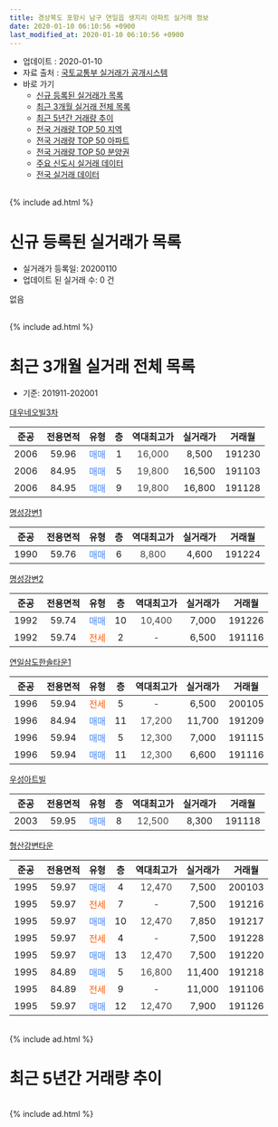 ```yaml
---
title: 경상북도 포항시 남구 연일읍 생지리 아파트 실거래 정보
date: 2020-01-10 06:10:56 +0900
last_modified_at: 2020-01-10 06:10:56 +0900
---
```


* 업데이트 : 2020-01-10
* 자료 출처 : [국토교통부 실거래가 공개시스템](http://rt.molit.go.kr)
* 바로 가기
    * [신규 등록된 실거래가 목록](#신규-등록된-실거래가-목록)
    * [최근 3개월 실거래 전체 목록](#최근-3개월-실거래-전체-목록)
    * [최근 5년간 거래량 추이](#최근-5년간-거래량-추이)
    * [전국 거래량 TOP 50 지역](https://inasie.github.io/apt-trade-info/최근-3개월-전국에서-가장-거래가-많이-발생한-지역)
    * [전국 거래량 TOP 50 아파트](https://inasie.github.io/apt-trade-info/최근-3개월-전국에서-가장-거래가-많이-발생한-아파트)
    * [전국 거래량 TOP 50 분양권](https://inasie.github.io/apt-trade-info/최근-3개월-전국에서-가장-거래가-많이-발생한-분양권)
    * [주요 신도시 실거래 데이터](https://inasie.github.io/apt-trade-info/주요-신도시)
    * [전국 실거래 데이터](https://inasie.github.io/apt-trade-info/전국)
<br>
{% include ad.html %}
<br>

# 신규 등록된 실거래가 목록
* 실거래가 등록일: 20200110
* 업데이트 된 실거래 수: 0 건

없음

<br>
{% include ad.html %}
<br>

# 최근 3개월 실거래 전체 목록
* 기준: 201911-202001


[대우네오빌3차](https://search.naver.com/search.naver?query=%EA%B2%BD%EC%83%81%EB%B6%81%EB%8F%84+%ED%8F%AC%ED%95%AD%EC%8B%9C+%EB%82%A8%EA%B5%AC+%EC%97%B0%EC%9D%BC%EC%9D%8D+%EC%83%9D%EC%A7%80%EB%A6%AC+%EB%8C%80%EC%9A%B0%EB%84%A4%EC%98%A4%EB%B9%8C3%EC%B0%A8)

|준공|전용면적|유형|층|역대최고가|실거래가|거래월|
|:---:|:---:|:---:|:---:|:---:|:---:|:---:|
|2006|59.96|<span style="color:#4285f3">매매</span>|1|<span style="color:#444444">16,000</span>|8,500|191230|
|2006|84.95|<span style="color:#4285f3">매매</span>|5|<span style="color:#444444">19,800</span>|16,500|191103|
|2006|84.95|<span style="color:#4285f3">매매</span>|9|<span style="color:#444444">19,800</span>|16,800|191128|

[명성강변1](https://search.naver.com/search.naver?query=%EA%B2%BD%EC%83%81%EB%B6%81%EB%8F%84+%ED%8F%AC%ED%95%AD%EC%8B%9C+%EB%82%A8%EA%B5%AC+%EC%97%B0%EC%9D%BC%EC%9D%8D+%EC%83%9D%EC%A7%80%EB%A6%AC+%EB%AA%85%EC%84%B1%EA%B0%95%EB%B3%801)

|준공|전용면적|유형|층|역대최고가|실거래가|거래월|
|:---:|:---:|:---:|:---:|:---:|:---:|:---:|
|1990|59.76|<span style="color:#4285f3">매매</span>|6|<span style="color:#444444">8,800</span>|4,600|191224|

[명성강변2](https://search.naver.com/search.naver?query=%EA%B2%BD%EC%83%81%EB%B6%81%EB%8F%84+%ED%8F%AC%ED%95%AD%EC%8B%9C+%EB%82%A8%EA%B5%AC+%EC%97%B0%EC%9D%BC%EC%9D%8D+%EC%83%9D%EC%A7%80%EB%A6%AC+%EB%AA%85%EC%84%B1%EA%B0%95%EB%B3%802)

|준공|전용면적|유형|층|역대최고가|실거래가|거래월|
|:---:|:---:|:---:|:---:|:---:|:---:|:---:|
|1992|59.74|<span style="color:#4285f3">매매</span>|10|<span style="color:#444444">10,400</span>|7,000|191226|
|1992|59.74|<span style="color:#ff5a00">전세</span>|2|<span style="color:#444444">-</span>|6,500|191116|

[연일삼도한솔타운1](https://search.naver.com/search.naver?query=%EA%B2%BD%EC%83%81%EB%B6%81%EB%8F%84+%ED%8F%AC%ED%95%AD%EC%8B%9C+%EB%82%A8%EA%B5%AC+%EC%97%B0%EC%9D%BC%EC%9D%8D+%EC%83%9D%EC%A7%80%EB%A6%AC+%EC%97%B0%EC%9D%BC%EC%82%BC%EB%8F%84%ED%95%9C%EC%86%94%ED%83%80%EC%9A%B41)

|준공|전용면적|유형|층|역대최고가|실거래가|거래월|
|:---:|:---:|:---:|:---:|:---:|:---:|:---:|
|1996|59.94|<span style="color:#ff5a00">전세</span>|5|<span style="color:#444444">-</span>|6,500|200105|
|1996|84.94|<span style="color:#4285f3">매매</span>|11|<span style="color:#444444">17,200</span>|11,700|191209|
|1996|59.94|<span style="color:#4285f3">매매</span>|5|<span style="color:#444444">12,300</span>|7,000|191115|
|1996|59.94|<span style="color:#4285f3">매매</span>|11|<span style="color:#444444">12,300</span>|6,600|191116|

[우성아트빌](https://search.naver.com/search.naver?query=%EA%B2%BD%EC%83%81%EB%B6%81%EB%8F%84+%ED%8F%AC%ED%95%AD%EC%8B%9C+%EB%82%A8%EA%B5%AC+%EC%97%B0%EC%9D%BC%EC%9D%8D+%EC%83%9D%EC%A7%80%EB%A6%AC+%EC%9A%B0%EC%84%B1%EC%95%84%ED%8A%B8%EB%B9%8C)

|준공|전용면적|유형|층|역대최고가|실거래가|거래월|
|:---:|:---:|:---:|:---:|:---:|:---:|:---:|
|2003|59.95|<span style="color:#4285f3">매매</span>|8|<span style="color:#444444">12,500</span>|8,300|191118|

[형산강변타운](https://search.naver.com/search.naver?query=%EA%B2%BD%EC%83%81%EB%B6%81%EB%8F%84+%ED%8F%AC%ED%95%AD%EC%8B%9C+%EB%82%A8%EA%B5%AC+%EC%97%B0%EC%9D%BC%EC%9D%8D+%EC%83%9D%EC%A7%80%EB%A6%AC+%ED%98%95%EC%82%B0%EA%B0%95%EB%B3%80%ED%83%80%EC%9A%B4)

|준공|전용면적|유형|층|역대최고가|실거래가|거래월|
|:---:|:---:|:---:|:---:|:---:|:---:|:---:|
|1995|59.97|<span style="color:#4285f3">매매</span>|4|<span style="color:#444444">12,470</span>|7,500|200103|
|1995|59.97|<span style="color:#ff5a00">전세</span>|7|<span style="color:#444444">-</span>|7,500|191216|
|1995|59.97|<span style="color:#4285f3">매매</span>|10|<span style="color:#444444">12,470</span>|7,850|191217|
|1995|59.97|<span style="color:#ff5a00">전세</span>|4|<span style="color:#444444">-</span>|7,500|191228|
|1995|59.97|<span style="color:#4285f3">매매</span>|13|<span style="color:#444444">12,470</span>|7,500|191220|
|1995|84.89|<span style="color:#4285f3">매매</span>|5|<span style="color:#444444">16,800</span>|11,400|191218|
|1995|84.89|<span style="color:#ff5a00">전세</span>|9|<span style="color:#444444">-</span>|11,000|191106|
|1995|59.97|<span style="color:#4285f3">매매</span>|12|<span style="color:#444444">12,470</span>|7,900|191126|


<br>
{% include ad.html %}
<br>

# 최근 5년간 거래량 추이


<div style="width:100%;">
    <canvas id="deal_progress" height="200"></canvas>
</div>

<script>
new Chart(document.getElementById("deal_progress"), {
    type: 'line',
    data: {
        labels: ['201501','201502','201503','201504','201505','201506','201507','201508','201509','201510','201511','201512','201601','201602','201603','201604','201605','201606','201607','201608','201609','201610','201611','201612','201701','201702','201703','201704','201705','201706','201707','201708','201709','201710','201711','201712','201801','201802','201803','201804','201805','201806','201807','201808','201809','201810','201811','201812','201901','201902','201903','201904','201905','201906','201907','201908','201909','201910','201911','201912','202001'],
        datasets: [{
            label: '매매',
            pointRadius: 1,
            data: [21, 15, 20, 23, 28, 14, 12, 20, 16, 22, 8, 8, 9, 7, 8, 5, 4, 10, 5, 6, 7, 9, 8, 5, 7, 8, 10, 10, 5, 11, 5, 12, 9, 4, 6, 2, 8, 8, 4, 14, 6, 7, 8, 6, 6, 14, 13, 6, 8, 7, 8, 14, 10, 6, 5, 3, 3, 5, 6, 7, 1],
            borderColor: "rgba(255, 201, 14, 1)",
            backgroundColor: "rgba(255, 201, 14, 0.5)",
            fill: false,
            lineTension: 0
        },{
            label: '전월세',
            pointRadius: 1,
            data: [9, 4, 12, 6, 4, 6, 2, 5, 3, 6, 2, 5, 9, 6, 10, 5, 8, 5, 4, 3, 8, 8, 6, 10, 5, 11, 2, 9, 5, 2, 6, 6, 3, 8, 2, 3, 6, 9, 7, 7, 7, 5, 4, 5, 6, 13, 7, 8, 9, 5, 7, 9, 9, 6, 7, 7, 3, 5, 2, 2, 1],
            borderColor: "rgba(0, 141, 185, 1)",
            backgroundColor: "rgba(0, 141, 185, 0.5)",
            fill: false,
            lineTension: 0
        }
        ]
    },
    options: {
        responsive: true,
        title: {
            display: false
        },
        tooltips: {
            mode: 'index',
            intersect: false
        },
        hover: {
            mode: 'nearest',
            intersect: true
        },
        scales: {
            xAxes: [{
                display: true,
                scaleLabel: {
                    display: true,
                    labelString: '년/월'
                }
            }],
            yAxes: [{
                display: true,
                ticks: {
                    suggestedMin: 0,
                },
                scaleLabel: {
                    display: true,
                    labelString: '실거래 수'
                }
            }]
        }
    }
});

</script>


<br>
{% include ad.html %}
<br>

